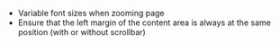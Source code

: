 * Variable font sizes when zooming page
* Ensure that the left margin of the content area is always at the same position
  (with or without scrollbar)
